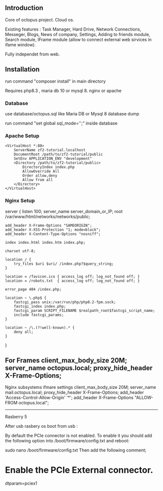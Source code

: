 Introduction
------------
Core of octopus project. Cloud os. 

Existing features :
        Task Manager,
        Hard Drive,
        Network Connections,
        Messeger,
        Blogs, News of company,
        Settings,
        Adding to friends module,
        Search module,
        IFrame module (allow to connect external web sirvices in ifame window).

Fully independet from web.

Installation
------------

run command "composer install" in main directory

Requires php8.3 , maria db 10 or mysql 8. nginx or apache

### Database
use database/octopus.sql like Maria DB or Mysql 8 database dump


run command  "set global sql_mode='';" inside database


### Apache Setup

    <VirtualHost *:80>
        ServerName zf2-tutorial.localhost
        DocumentRoot /path/to/zf2-tutorial/public
        SetEnv APPLICATION_ENV "development"
        <Directory /path/to/zf2-tutorial/public>
            DirectoryIndex index.php
            AllowOverride All
            Order allow,deny
            Allow from all
        </Directory>
    </VirtualHost>

    
### Nginx Setup

server {
    listen 100;
    server_name server_domain_or_IP;
    root /var/www/html/networks/networks/public;

    add_header X-Frame-Options "SAMEORIGIN";
    add_header X-XSS-Protection "1; mode=block";
    add_header X-Content-Type-Options "nosniff";

    index index.html index.htm index.php;

    charset utf-8;

    location / {
        try_files $uri $uri/ /index.php?$query_string;
    }

    location = /favicon.ico { access_log off; log_not_found off; }
    location = /robots.txt  { access_log off; log_not_found off; }

    error_page 404 /index.php;

    location ~ \.php$ {
        fastcgi_pass unix:/var/run/php/php8.2-fpm.sock;
        fastcgi_index index.php;
        fastcgi_param SCRIPT_FILENAME $realpath_root$fastcgi_script_name;
        include fastcgi_params;
    }

    location ~ /\.(?!well-known).* {
        deny all;
    }
}
###
For Frames
client_max_body_size 20M;
server_name  octopus.local;
proxy_hide_header X-Frame-Options;
---
Nginx subsystems ifmare settings
client_max_body_size 20M;
server_name mail.octopus.local;
proxy_hide_header X-Frame-Options;
add_header 'Access-Control-Allow-Origin' '*';
add_header X-Frame-Options "ALLOW-FROM octopus.local";

---


Rasberry 5 

After usb rasbery os boot from usb :

By default the PCIe connector is not enabled. To enable it you should add the following option into /boot/firmware/config.txt and reboot:

sudo nano /boot/firmware/config.txt
Then add the following comment;

# Enable the PCIe External connector.
dtparam=pciex1

